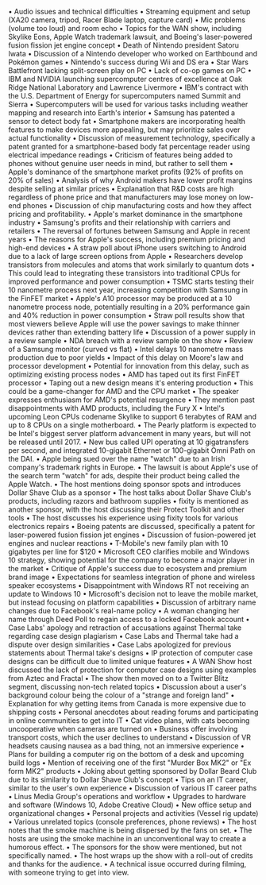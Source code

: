 • Audio issues and technical difficulties
• Streaming equipment and setup (XA20 camera, tripod, Racer Blade laptop, capture card)
• Mic problems (volume too loud) and room echo
• Topics for the WAN show, including Skylike Eons, Apple Watch trademark lawsuit, and Boeing's laser-powered fusion fission jet engine concept
• Death of Nintendo president Satoru Iwata
• Discussion of a Nintendo developer who worked on Earthbound and Pokémon games
• Nintendo's success during Wii and DS era
• Star Wars Battlefront lacking split-screen play on PC
• Lack of co-op games on PC
• IBM and NVIDIA launching supercomputer centres of excellence at Oak Ridge National Laboratory and Lawrence Livermore
• IBM's contract with the U.S. Department of Energy for supercomputers named Summit and Sierra
• Supercomputers will be used for various tasks including weather mapping and research into Earth's interior
• Samsung has patented a sensor to detect body fat
• Smartphone makers are incorporating health features to make devices more appealing, but may prioritize sales over actual functionality
• Discussion of measurement technology, specifically a patent granted for a smartphone-based body fat percentage reader using electrical impedance readings
• Criticism of features being added to phones without genuine user needs in mind, but rather to sell them
• Apple's dominance of the smartphone market profits (92% of profits on 20% of sales)
• Analysis of why Android makers have lower profit margins despite selling at similar prices
• Explanation that R&D costs are high regardless of phone price and that manufacturers may lose money on low-end phones
• Discussion of chip manufacturing costs and how they affect pricing and profitability.
• Apple's market dominance in the smartphone industry
• Samsung's profits and their relationship with carriers and retailers
• The reversal of fortunes between Samsung and Apple in recent years
• The reasons for Apple's success, including premium pricing and high-end devices
• A straw poll about iPhone users switching to Android due to a lack of large screen options from Apple
• Researchers develop transistors from molecules and atoms that work similarly to quantum dots
• This could lead to integrating these transistors into traditional CPUs for improved performance and power consumption
• TSMC starts testing their 10 nanometre process next year, increasing competition with Samsung in the FinFET market
• Apple's A10 processor may be produced at a 10 nanometre process node, potentially resulting in a 20% performance gain and 40% reduction in power consumption
• Straw poll results show that most viewers believe Apple will use the power savings to make thinner devices rather than extending battery life
• Discussion of a power supply in a review sample
• NDA breach with a review sample on the show
• Review of a Samsung monitor (curved vs flat)
• Intel delays 10 nanometre mass production due to poor yields
• Impact of this delay on Moore's law and processor development
• Potential for innovation from this delay, such as optimizing existing process nodes
• AMD has taped out its first FinFET processor
• Taping out a new design means it's entering production
• This could be a game-changer for AMD and the CPU market
• The speaker expresses enthusiasm for AMD's potential resurgence
• They mention past disappointments with AMD products, including the Fury X
• Intel's upcoming Leon CPUs codename Skylike to support 6 terabytes of RAM and up to 8 CPUs on a single motherboard.
• The Pearly platform is expected to be Intel's biggest server platform advancement in many years, but will not be released until 2017.
• New bus called UPI operating at 10 gigatransfers per second, and integrated 10-gigabit Ethernet or 100-gigabit Omni Path on the DAI.
• Apple being sued over the name "watch" due to an Irish company's trademark rights in Europe.
• The lawsuit is about Apple's use of the search term "watch" for ads, despite their product being called the Apple Watch.
• The host mentions doing sponsor spots and introduces Dollar Shave Club as a sponsor
• The host talks about Dollar Shave Club's products, including razors and bathroom supplies
• fixity is mentioned as another sponsor, with the host discussing their Protect Toolkit and other tools
• The host discusses his experience using fixity tools for various electronics repairs
• Boeing patents are discussed, specifically a patent for laser-powered fusion fission jet engines
• Discussion of fusion-powered jet engines and nuclear reactions
• T-Mobile's new family plan with 10 gigabytes per line for $120
• Microsoft CEO clarifies mobile and Windows 10 strategy, showing potential for the company to become a major player in the market
• Critique of Apple's success due to ecosystem and premium brand image
• Expectations for seamless integration of phone and wireless speaker ecosystems
• Disappointment with Windows RT not receiving an update to Windows 10
• Microsoft's decision not to leave the mobile market, but instead focusing on platform capabilities
• Discussion of arbitrary name changes due to Facebook's real-name policy
• A woman changing her name through Deed Poll to regain access to a locked Facebook account
• Case Labs' apology and retraction of accusations against Thermal take regarding case design plagiarism
• Case Labs and Thermal take had a dispute over design similarities
• Case Labs apologized for previous statements about Thermal take's designs
• IP protection of computer case designs can be difficult due to limited unique features
• A WAN Show host discussed the lack of protection for computer case designs using examples from Aztec and Fractal
• The show then moved on to a Twitter Blitz segment, discussing non-tech related topics
• Discussion about a user's background colour being the colour of a "strange and foreign land"
• Explanation for why getting items from Canada is more expensive due to shipping costs
• Personal anecdotes about reading forums and participating in online communities to get into IT
• Cat video plans, with cats becoming uncooperative when cameras are turned on
• Business offer involving transport costs, which the user declines to understand
• Discussion of VR headsets causing nausea as a bad thing, not an immersive experience
• Plans for building a computer rig on the bottom of a desk and upcoming build logs
• Mention of receiving one of the first "Murder Box MK2" or "Ex form MK2" products
• Joking about getting sponsored by Dollar Beard Club due to its similarity to Dollar Shave Club's concept
• Tips on an IT career, similar to the user's own experience
• Discussion of various IT career paths
• Linus Media Group's operations and workflow
• Upgrades to hardware and software (Windows 10, Adobe Creative Cloud)
• New office setup and organizational changes
• Personal projects and activities (Vessel rig update)
• Various unrelated topics (console preferences, phone reviews)
• The host notes that the smoke machine is being dispersed by the fans on set.
• The hosts are using the smoke machine in an unconventional way to create a humorous effect.
• The sponsors for the show were mentioned, but not specifically named.
• The host wraps up the show with a roll-out of credits and thanks for the audience.
• A technical issue occurred during filming, with someone trying to get into view.